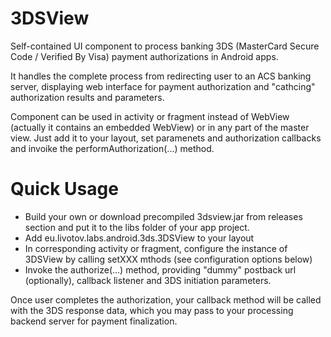 3DSView
=======

Self-contained UI component to process banking 3DS (MasterCard Secure Code / Verified By Visa) payment 
authorizations in Android apps.

It handles the complete process from redirecting user to an ACS banking server, displaying web interface for payment 
authorization and "cathcing" authorization results and parameters.

Component can be used in activity or fragment instead of WebView (actually it contains an embedded WebView) or in any
part of the master view. Just add it to your layout, set paramenets and authorization callbacks and invoike 
the performAuthorization(...) method.



# Quick Usage

- Build your own or download precompiled 3dsview.jar from releases section and put it to the libs folder of your app project.
- Add eu.livotov.labs.android.3ds.3DSView to your layout
- In corresponding activity or fragment, configure the instance of 3DSView by calling setXXX mthods (see configuration options below)
- Invoke the authorize(...) method, providing "dummy" postback url (optionally), callback listener and 3DS initiation parameters.

Once user completes the authorization, your callback method will be called with the 3DS response data, which you may
pass to your processing backend server for payment finalization.
